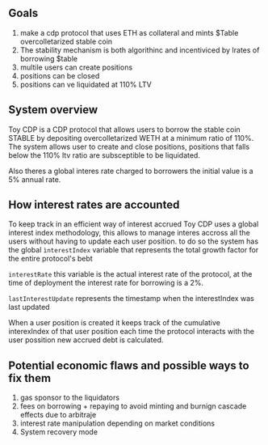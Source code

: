 ## Goals

1. make a cdp protocol that uses ETH as collateral and mints $Table overcolletarized stable coin
2. The stability mechanism is both algorithinc and incentiviced by Irates of borrowing $table
3. multile users can create positions
4. positions can be closed
5. positions can ve liquidated at 110% LTV

## System overview

Toy CDP is a CDP protocol that allows users to borrow the stable coin STABLE by depositing overcolletarized WETH at a minimum ratio of 110%. The system allows user to create and close positions, positions that falls below the 110% ltv ratio are subsceptible to be liquidated.

Also theres a global interes rate charged to borrowers the initial value is a 5% annual rate.

## How interest rates are accounted

To keep track in an efficient way of interest accrued Toy CDP uses a global interest index methodology, this allows to manage interes accross all the users without having to update each user position.
to do so the system has the global `ìnterestIndex` variable that represents the total growth factor for the entire protocol's bebt

`interestRate` this variable is the actual interest rate of the protocol, at the time of deployment the interest rate for borrowing is a 2%.

`lastInterestUpdate` represents the timestamp when the interestIndex was last updated

When a user position is created it keeps track of the cumulative interexIndex of that user position each time the protocol interacts with the user possition new accrued debt is calculated.

## Potential economic flaws and possible ways to fix them

1. gas sponsor to the liquidators
2. fees on borrowing + repaying to avoid minting and burnign cascade effects due to arbitraje
3. interest rate manipulation depending on market conditions
4. System recovery mode
